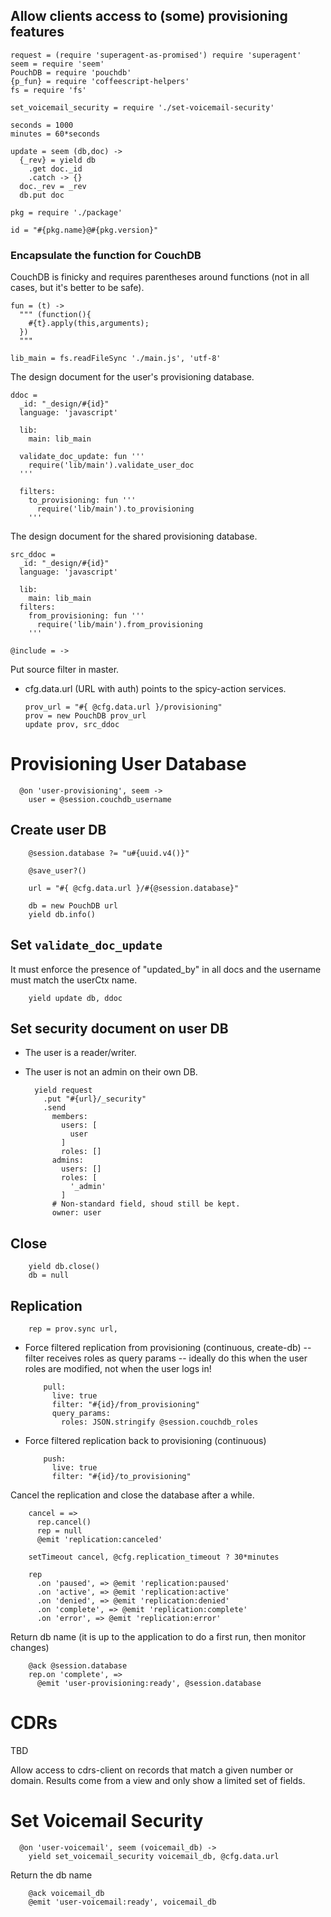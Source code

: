 Allow clients access to (some) provisioning features
----------------------------------------------------

    request = (require 'superagent-as-promised') require 'superagent'
    seem = require 'seem'
    PouchDB = require 'pouchdb'
    {p_fun} = require 'coffeescript-helpers'
    fs = require 'fs'

    set_voicemail_security = require './set-voicemail-security'

    seconds = 1000
    minutes = 60*seconds

    update = seem (db,doc) ->
      {_rev} = yield db
        .get doc._id
        .catch -> {}
      doc._rev = _rev
      db.put doc

    pkg = require './package'

    id = "#{pkg.name}@#{pkg.version}"

### Encapsulate the function for CouchDB

CouchDB is finicky and requires parentheses around functions (not in all cases, but it's better to be safe).

    fun = (t) ->
      """ (function(){
        #{t}.apply(this,arguments);
      })
      """

    lib_main = fs.readFileSync './main.js', 'utf-8'

The design document for the user's provisioning database.

    ddoc =
      _id: "_design/#{id}"
      language: 'javascript'

      lib:
        main: lib_main

      validate_doc_update: fun '''
        require('lib/main').validate_user_doc
      '''

      filters:
        to_provisioning: fun '''
          require('lib/main').to_provisioning
        '''

The design document for the shared provisioning database.

    src_ddoc =
      _id: "_design/#{id}"
      language: 'javascript'

      lib:
        main: lib_main
      filters:
        from_provisioning: fun '''
          require('lib/main').from_provisioning
        '''

    @include = ->

Put source filter in master.

* cfg.data.url (URL with auth) points to the spicy-action services.

      prov_url = "#{ @cfg.data.url }/provisioning"
      prov = new PouchDB prov_url
      update prov, src_ddoc

Provisioning User Database
==========================

      @on 'user-provisioning', seem ->
        user = @session.couchdb_username

Create user DB
--------------

        @session.database ?= "u#{uuid.v4()}"

        @save_user?()

        url = "#{ @cfg.data.url }/#{@session.database}"

        db = new PouchDB url
        yield db.info()

Set `validate_doc_update`
-------------------------

It must enforce the presence of "updated_by" in all docs and the username must match the userCtx name.

        yield update db, ddoc

Set security document on user DB
--------------------------------

- The user is a reader/writer.
- The user is not an admin on their own DB.

        yield request
          .put "#{url}/_security"
          .send
            members:
              users: [
                user
              ]
              roles: []
            admins:
              users: []
              roles: [
                '_admin'
              ]
            # Non-standard field, shoud still be kept.
            owner: user

Close
-----

        yield db.close()
        db = null

Replication
-----------

        rep = prov.sync url,

- Force filtered replication from provisioning (continuous, create-db) -- filter receives roles as query params -- ideally do this when the user roles are modified, not when the user logs in!

          pull:
            live: true
            filter: "#{id}/from_provisioning"
            query_params:
              roles: JSON.stringify @session.couchdb_roles

- Force filtered replication back to provisioning (continuous)

          push:
            live: true
            filter: "#{id}/to_provisioning"

Cancel the replication and close the database after a while.

        cancel = =>
          rep.cancel()
          rep = null
          @emit 'replication:canceled'

        setTimeout cancel, @cfg.replication_timeout ? 30*minutes

        rep
          .on 'paused', => @emit 'replication:paused'
          .on 'active', => @emit 'replication:active'
          .on 'denied', => @emit 'replication:denied'
          .on 'complete', => @emit 'replication:complete'
          .on 'error', => @emit 'replication:error'

Return db name (it is up to the application to do a first run, then monitor changes)

        @ack @session.database
        rep.on 'complete', =>
          @emit 'user-provisioning:ready', @session.database

CDRs
====

TBD

Allow access to cdrs-client on records that match a given number or domain.
Results come from a view and only show a limited set of fields.

Set Voicemail Security
======================

      @on 'user-voicemail', seem (voicemail_db) ->
        yield set_voicemail_security voicemail_db, @cfg.data.url

Return the db name

        @ack voicemail_db
        @emit 'user-voicemail:ready', voicemail_db
